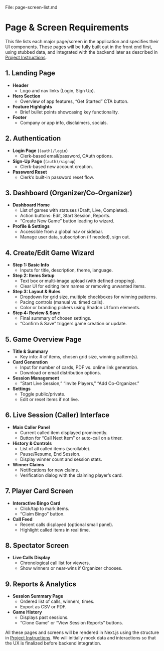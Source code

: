 File: page-screen-list.md

# Page & Screen Requirements

This file lists each major page/screen in the application and specifies their UI components. These pages will be fully built out in the front end first, using stubbed data, and integrated with the backend later as described in [Project Instructions](../.cursorrules).

## 1. Landing Page
- **Header**  
  - Logo and nav links (Login, Sign Up).
- **Hero Section**  
  - Overview of app features, “Get Started” CTA button.
- **Feature Highlights**  
  - Brief bullet points showcasing key functionality.
- **Footer**  
  - Company or app info, disclaimers, socials.

## 2. Authentication
- **Login Page** (`(auth)/login`)  
  - Clerk-based email/password, OAuth options.
- **Sign-Up Page** (`(auth)/signup`)  
  - Clerk-based new account creation.
- **Password Reset**  
  - Clerk’s built-in password reset flow.

## 3. Dashboard (Organizer/Co-Organizer)
- **Dashboard Home**  
  - List of games with statuses (Draft, Live, Completed).
  - Action buttons: Edit, Start Session, Reports.
  - “Create New Game” button leading to wizard.
- **Profile & Settings**  
  - Accessible from a global nav or sidebar.
  - Manage user data, subscription (if needed), sign out.

## 4. Create/Edit Game Wizard
- **Step 1: Basic Info**  
  - Inputs for title, description, theme, language.
- **Step 2: Items Setup**  
  - Text box or multi-image upload (with defined cropping).
  - Clear UI for editing item names or removing unwanted items.
- **Step 3: Layout & Rules**  
  - Dropdown for grid size, multiple checkboxes for winning patterns.
  - Pacing controls (manual vs. timed calls).
  - Color or branding pickers using Shadcn UI form elements.
- **Step 4: Review & Save**  
  - Final summary of chosen settings.
  - “Confirm & Save” triggers game creation or update.

## 5. Game Overview Page
- **Title & Summary**  
  - Key info: # of items, chosen grid size, winning pattern(s).
- **Card Generation**  
  - Input for number of cards, PDF vs. online link generation.
  - Download or email distribution options.
- **Session Management**  
  - “Start Live Session,” “Invite Players,” “Add Co-Organizer.”
- **Settings**  
  - Toggle public/private.
  - Edit or reset items if not live.

## 6. Live Session (Caller) Interface
- **Main Caller Panel**  
  - Current called item displayed prominently.
  - Button for “Call Next Item” or auto-call on a timer.
- **History & Controls**  
  - List of all called items (scrollable).
  - Pause/Resume, End Session.
  - Display winner count and session stats.
- **Winner Claims**  
  - Notifications for new claims.
  - Verification dialog with the claiming player’s card.

## 7. Player Card Screen
- **Interactive Bingo Card**  
  - Click/tap to mark items.
  - “Claim Bingo” button.
- **Call Feed**  
  - Recent calls displayed (optional small panel).
  - Highlight called items in real time.

## 8. Spectator Screen
- **Live Calls Display**  
  - Chronological call list for viewers.
  - Show winners or near-wins if Organizer chooses.

## 9. Reports & Analytics
- **Session Summary Page**  
  - Ordered list of calls, winners, times.
  - Export as CSV or PDF.
- **Game History**  
  - Displays past sessions. 
  - “Clone Game” or “View Session Reports” buttons.

All these pages and screens will be rendered in Next.js using the structure in [Project Instructions](../.cursorrules). We will initially mock data and interactions so that the UX is finalized before backend integration.

